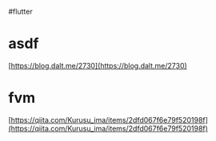 #flutter 
# asdf
[https://blog.dalt.me/2730](https://blog.dalt.me/2730)

# fvm
[https://qiita.com/Kurusu_ima/items/2dfd067f6e79f520198f](https://qiita.com/Kurusu_ima/items/2dfd067f6e79f520198f)